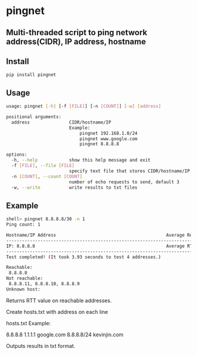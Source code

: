 # pingnet
## Multi-threaded script to ping network address(CIDR), IP address, hostname

## Install

`pip install pingnet`
## Usage
```sh
usage: pingnet [-h] [-f [FILE]] [-n [COUNT]] [-w] [address]

positional arguments:
  address               CIDR/hostname/IP
                        Example:
                            pingnet 192.168.1.0/24
                            pingnet www.google.com
                            pingnet 8.8.8.8

options:
  -h, --help            show this help message and exit
  -f [FILE], --file [FILE]
                        specify text file that stores CIDR/hostname/IP
  -n [COUNT], --count [COUNT]
                        number of echo requests to send, default 3
  -w, --write           write results to txt files
```

## Example
```sh
shell> pingnet 8.8.8.8/30 -n 1 
Ping count: 1

Hostname/IP Address                                          Average Round Trip Times
-------------------------------------------------------------------------------------
IP: 8.8.8.8                                                  Average RTT: 20ms
-------------------------------------------------------------------------------------
Test completed! (It took 3.93 seconds to test 4 addresses.)

Reachable:
 8.8.8.8
Not reachable:
 8.8.8.11, 8.8.8.10, 8.8.8.9
Unknown host:

```

Returns RTT value on reachable addresses.

Create hosts.txt with address on each line

hosts.txt Example:

8.8.8.8
1.1.1.1
google.com
8.8.8.8/24
kevinjin.com



Outputs results in txt format. 
